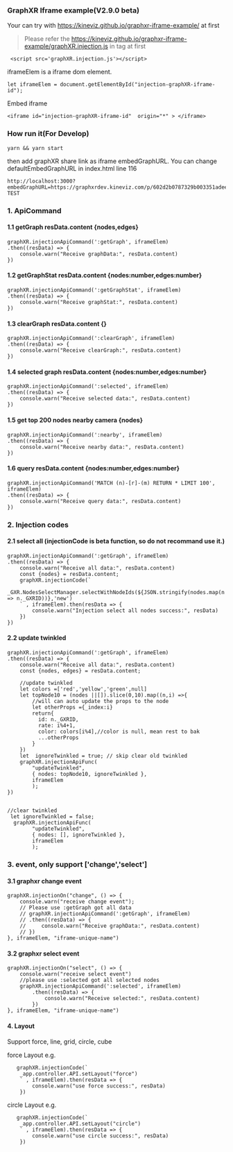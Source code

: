 ### GraphXR Iframe example(V2.9.0 beta)

Your can try with <https://kineviz.github.io/graphxr-iframe-example/> at first

> Please refer the <https://kineviz.github.io/graphxr-iframe-example/graphXR.injection.js> in <head> tag at first

```
 <script src='graphXR.injection.js'></script>
```

iframeElem is a iframe dom element.

```
let iframeElem = document.getElementById("injection-graphXR-iframe-id");
```

Embed iframe
```
<iframe id="injection-graphXR-iframe-id"  origin="*" > </iframe>
```



### How run it(For Develop)

```
yarn && yarn start
```
then add graphXR share link as iframe embedGraphURL.
You can change defaultEmbedGraphURL in index.html line 116

```
http://localhost:3000?embedGraphURL=https://graphxrdev.kineviz.com/p/602d2b0787329b003351adee/blank/6033b824378ffc0034884a58/IP-TEST
```

### 1. ApiCommand 

#### 1.1 getGraph resData.content {nodes,edges}

```
graphXR.injectionApiCommand(':getGraph', iframeElem)
.then((resData) => {
    console.warn("Receive graphData:", resData.content)
})
```

#### 1.2 getGraphStat resData.content {nodes:number,edges:number}

``` 
graphXR.injectionApiCommand(':getGraphStat', iframeElem)
.then((resData) => {
    console.warn("Receive graphStat:", resData.content)
})
```

#### 1.3 clearGraph resData.content {}

``` 
graphXR.injectionApiCommand(':clearGraph', iframeElem)
.then((resData) => {
    console.warn("Receive clearGraph:", resData.content)
})
```

#### 1.4 selected graph resData.content {nodes:number,edges:number}

```
graphXR.injectionApiCommand(':selected', iframeElem)
.then((resData) => {
    console.warn("Receive selected data:", resData.content)
}) 
``` 

#### 1.5 get top 200 nodes nearby camera  {nodes}

```
graphXR.injectionApiCommand(':nearby', iframeElem)
.then((resData) => {
    console.warn("Receive nearby data:", resData.content)
}) 
``` 

#### 1.6 query resData.content {nodes:number,edges:number}

```
graphXR.injectionApiCommand('MATCH (n)-[r]-(m) RETURN * LIMIT 100', iframeElem)
.then((resData) => {
    console.warn("Receive query data:", resData.content)
})
```


###  2. Injection codes 

#### 2.1 select all (injectionCode is beta function, so do not recommand use it.)

```
graphXR.injectionApiCommand(':getGraph', iframeElem)
.then((resData) => {
    console.warn("Receive all data:", resData.content)
    const {nodes} = resData.content;
    graphXR.injectionCode(`
        _GXR.NodesSelectManager.selectWithNodeIds(${JSON.stringify(nodes.map(n => n._GXRID))},'new')
    ` , iframeElem).then(resData => {
        console.warn("Injection select all nodes success:", resData)
    })
})
```

#### 2.2 update twinkled 

```
graphXR.injectionApiCommand(':getGraph', iframeElem)
.then((resData) => {
    console.warn("Receive all data:", resData.content)
    const {nodes, edges} = resData.content;

    //update twinkled 
    let colors =['red','yellow','green',null]
    let topNode10 = (nodes ||[]).slice(0,10).map((n,i) =>{
        //will can auto update the props to the node
        let otherProps ={_index:i}
        return{
          id: n._GXRID,
          rate: i%4+1,
          color: colors[i%4],//color is null, mean rest to bak
          ...otherProps
        }
    })
    let  ignoreTwinkled = true; // skip clear old twinkled
    graphXR.injectionApiFunc(
        "updateTwinkled",
        { nodes: topNode10, ignoreTwinkled },
        iframeElem
        );
})
 
```

```
//clear twinkled
 let ignoreTwinkled = false;
  graphXR.injectionApiFunc(
        "updateTwinkled",
        { nodes: [], ignoreTwinkled },
        iframeElem
        );
```
 
###  3. event,  only support ['change','select']


#### 3.1 graphxr change event

```
graphXR.injectionOn("change", () => {
    console.warn("receive change event");
    // Please use :getGraph got all data
    // graphXR.injectionApiCommand(':getGraph', iframeElem)
    // .then((resData) => {
    //     console.warn("Receive graphData:", resData.content)
    // })
}, iframeElem, "iframe-unique-name")
```

#### 3.2 graphxr select event

``` 
graphXR.injectionOn("select", () => {
    console.warn("receive select event")
    //please use :selected got all selected nodes
    graphXR.injectionApiCommand(':selected', iframeElem)
        .then((resData) => {
            console.warn("Receive selected:", resData.content)
        })
}, iframeElem, "iframe-unique-name")

```


#### 4. Layout  

Support force, line, grid, circle, cube

force Layout e.g.   

``` 
   graphXR.injectionCode(`
    _app.controller.API.setLayout("force")
    ` , iframeElem).then(resData => {
        console.warn("use force success:", resData)
    })
```

circle Layout e.g.   

``` 
   graphXR.injectionCode(`
    _app.controller.API.setLayout("circle")
    ` , iframeElem).then(resData => {
        console.warn("use circle success:", resData)
    })
```